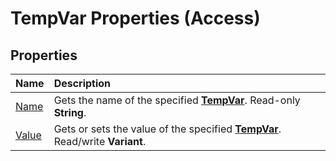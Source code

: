 
# TempVar Properties (Access)

## Properties



|**Name**|**Description**|
|:-----|:-----|
|[Name](ce0983ec-1f12-d60e-4bfd-3960b5c10316.md)|Gets the name of the specified  **[TempVar](4a0429e6-bcfa-7a8b-7030-6e88c2f1a71d.md)**. Read-only **String**.|
|[Value](3bb66c34-2975-451e-6634-c23977753cb5.md)|Gets or sets the value of the specified  **[TempVar](4a0429e6-bcfa-7a8b-7030-6e88c2f1a71d.md)**. Read/write **Variant**.|
